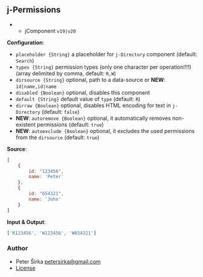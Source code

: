 ## j-Permissions

- - jComponent `v19|v20`

__Configuration__:

- `placeholder {String}` a placeholder for `j-Directory` component (default: `Search`)
- `types {String}` permission types (only one character per operation!!!!) (array delimited by comma, default: `R,W`)
- `dirsource {String}` optional, path to a data-source or __NEW__: `id|name,id|name`
- `disabled {Boolean}` optional, disables this component
- `default {String}` default value of `type` (default: `R`)
- `dirraw {Boolean}` optional, disables HTML encoding for text in `j-Directory` (default: `false`)
- __NEW__: `autoremove {Boolean}` optional, it automatically removes non-existent permissions (default: `true`)
- __NEW__: `autoexclude {Boolean}` optional, it excludes the used permissions from the `dirsource` (default: `true`)

__Source__:

```js
[
	{
		id: "123456",
		name: 'Peter'
	},
	{
		id: "654321",
		name: 'John'
	}
]
```

__Input & Output__:

```js
['R123456', 'W123456', 'W654321']
````

### Author

- Peter Širka <petersirka@gmail.com>
- [License](https://www.totaljs.com/license/)
